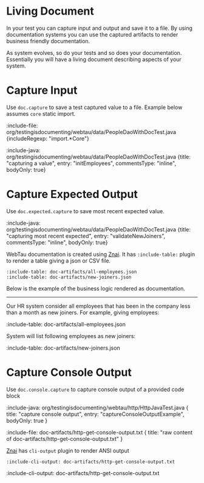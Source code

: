 # Living Document

In your test you can capture input and output and save it to a file. 
By using documentation systems you can use the captured artifacts to render business friendly documentation.

As system evolves, so do your tests and so does your documentation. Essentially you will have a living document describing aspects of your system.   

# Capture Input

Use `doc.capture` to save a test captured value to a file.
Example below assumes `core` static import.

:include-file: org/testingisdocumenting/webtau/data/PeopleDaoWithDocTest.java {includeRegexp: "import.*Core"}

:include-java: org/testingisdocumenting/webtau/data/PeopleDaoWithDocTest.java {title: "capturing a value", entry: "initEmployees", commentsType: "inline", bodyOnly: true}

# Capture Expected Output 

Use `doc.expected.capture` to save most recent expected value.

:include-java: org/testingisdocumenting/webtau/data/PeopleDaoWithDocTest.java {title: "capturing most recent expected", entry: "validateNewJoiners", commentsType: "inline", bodyOnly: true}

WebTau documentation is created using [Znai](https://github.org/testingisdocumenting/znai).
It has `:include-table:` plugin to render a table giving a json or CSV file.

```text
:include-table: doc-artifacts/all-employees.json
:include-table: doc-artifacts/new-joiners.json
```

Below is the example of the business logic rendered as documentation.

---

Our HR system consider all employees that has been in the company less than a month as new joiners.
For example, giving employees:

:include-table: doc-artifacts/all-employees.json

System will list following employees as new joiners:

:include-table: doc-artifacts/new-joiners.json

# Capture Console Output

Use `doc.console.capture` to capture console output of a provided code block

:include-java: org/testingisdocumenting/webtau/http/HttpJavaTest.java {
  title: "capture console output",
  entry: "captureConsoleOutputExample",
  bodyOnly: true
}

:include-file: doc-artifacts/http-get-console-output.txt {
  title: "raw content of doc-artifacts/http-get-console-output.txt"
}

[Znai](https://github.org/testingisdocumenting/znai) has `cli-output` plugin to render ANSI output

    :include-cli-output: doc-artifacts/http-get-console-output.txt

:include-cli-output: doc-artifacts/http-get-console-output.txt
